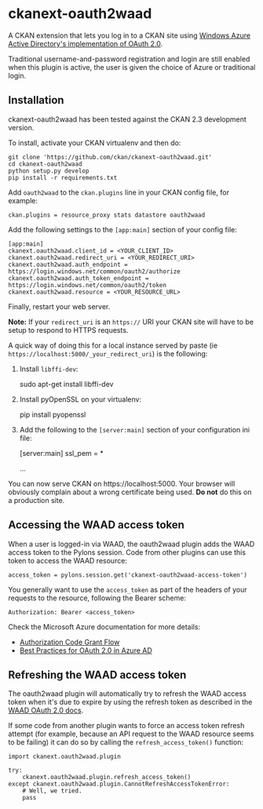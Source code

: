 ckanext-oauth2waad
==================

A CKAN extension that lets you log in to a CKAN site using
[Windows Azure Active Directory's implementation of OAuth 2.0](http://msdn.microsoft.com/en-us/library/azure/dn645545.aspx).

Traditional username-and-password registration and login are still enabled when
this plugin is active, the user is given the choice of Azure or traditional
login.


Installation
------------

ckanext-oauth2waad has been tested against the CKAN 2.3 development version.

To install, activate your CKAN virtualenv and then do:

    git clone 'https://github.com/ckan/ckanext-oauth2waad.git'
    cd ckanext-oauth2waad
    python setup.py develop
    pip install -r requirements.txt

Add `oauth2waad` to the `ckan.plugins` line in your CKAN config file, for
example:

    ckan.plugins = resource_proxy stats datastore oauth2waad

Add the following settings to the `[app:main]` section of your config file:

    [app:main]
    ckanext.oauth2waad.client_id = <YOUR_CLIENT_ID>
    ckanext.oauth2waad.redirect_uri = <YOUR_REDIRECT_URI>
    ckanext.oauth2waad.auth_endpoint = https://login.windows.net/common/oauth2/authorize
    ckanext.oauth2waad.auth_token_endpoint = https://login.windows.net/common/oauth2/token
    ckanext.oauth2waad.resource = <YOUR_RESOURCE_URL>

Finally, restart your web server.

**Note:** If your `redirect_uri` is an `https://` URI your CKAN site will have
to be setup to respond to HTTPS requests.

A quick way of doing this for a local instance served by paste (ie `https://localhost:5000/_your_redirect_uri`) is
the following:

1. Install `libffi-dev`:

    sudo apt-get install libffi-dev

2. Install pyOpenSSL on your virtualenv:

    pip install pyopenssl

3. Add the following to the `[server:main]` section of your configuration ini file:

    [server:main]
    ssl_pem = *

    ...

You can now serve CKAN on https://localhost:5000. Your browser will obviously complain about
a wrong certificate being used. **Do not** do this on a production site.


Accessing the WAAD access token
-------------------------------

When a user is logged-in via WAAD, the oauth2waad plugin adds the WAAD access
token to the Pylons session. Code from other plugins can use this token to
access the WAAD resource:

    access_token = pylons.session.get('ckanext-oauth2waad-access-token')

You generally want to use the `access_token` as part of the headers of your
requests to the resource, following the Bearer scheme:

    Authorization: Bearer <access_token>

Check the Microsoft Azure documentation for more details:

 * [Authorization Code Grant Flow](http://msdn.microsoft.com/en-us/library/azure/dn645542.aspx)
 * [Best Practices for OAuth 2.0 in Azure AD](http://msdn.microsoft.com/en-us/library/azure/dn645536.aspx)


Refreshing the WAAD access token
--------------------------------

The oauth2waad plugin will automatically try to refresh the WAAD access token
when it's due to expire by using the refresh token as described in the
[WAAD OAuth 2.0 docs](http://msdn.microsoft.com/en-us/library/azure/dn645542.aspx).

If some code from another plugin wants to force an access token refresh attempt
(for example, because an API request to the WAAD resource seems to be failing)
it can do so by calling the `refresh_access_token()` function:

    import ckanext.oauth2waad.plugin

    try:
        ckanext.oauth2waad.plugin.refresh_access_token()
    except ckanext.oauth2waad.plugin.CannotRefreshAccessTokenError:
        # Well, we tried.
        pass
